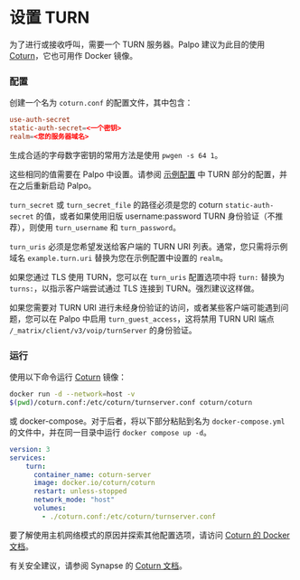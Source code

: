 # 设置 TURN

为了进行或接收呼叫，需要一个 TURN 服务器。Palpo 建议为此目的使用 [Coturn](https://github.com/coturn/coturn)，它也可用作 Docker 镜像。

### 配置

创建一个名为 `coturn.conf` 的配置文件，其中包含：

```conf
use-auth-secret
static-auth-secret=<一个密钥>
realm=<您的服务器域名>
```

生成合适的字母数字密钥的常用方法是使用 `pwgen -s 64 1`。

这些相同的值需要在 Palpo 中设置。请参阅 [示例配置](configuration/examples.md) 中 TURN 部分的配置，并在之后重新启动 Palpo。

`turn_secret` 或 `turn_secret_file` 的路径必须是您的 coturn `static-auth-secret` 的值，或者如果使用旧版 username:password TURN 身份验证（不推荐），则使用 `turn_username` 和 `turn_password`。

`turn_uris` 必须是您希望发送给客户端的 TURN URI 列表。通常，您只需将示例域名 `example.turn.uri` 替换为您在示例配置中设置的 `realm`。

如果您通过 TLS 使用 TURN，您可以在 `turn_uris` 配置选项中将 `turn:` 替换为 `turns:`，以指示客户端尝试通过 TLS 连接到 TURN。强烈建议这样做。

如果您需要对 TURN URI 进行未经身份验证的访问，或者某些客户端可能遇到问题，您可以在 Palpo 中启用 `turn_guest_access`，这将禁用 TURN URI 端点 `/_matrix/client/v3/voip/turnServer` 的身份验证。

### 运行

使用以下命令运行 [Coturn](https://hub.docker.com/r/coturn/coturn) 镜像：

```bash
docker run -d --network=host -v
$(pwd)/coturn.conf:/etc/coturn/turnserver.conf coturn/coturn
```

或 docker-compose。对于后者，将以下部分粘贴到名为 `docker-compose.yml` 的文件中，并在同一目录中运行 `docker compose up -d`。

```yml
version: 3
services:
    turn:
      container_name: coturn-server
      image: docker.io/coturn/coturn
      restart: unless-stopped
      network_mode: "host"
      volumes:
        - ./coturn.conf:/etc/coturn/turnserver.conf
```

要了解使用主机网络模式的原因并探索其他配置选项，请访问 [Coturn 的 Docker 文档](https://github.com/coturn/coturn/blob/master/docker/coturn/README.md)。

有关安全建议，请参阅 Synapse 的 [Coturn 文档](https://element-hq.github.io/synapse/latest/turn-howto.html)。